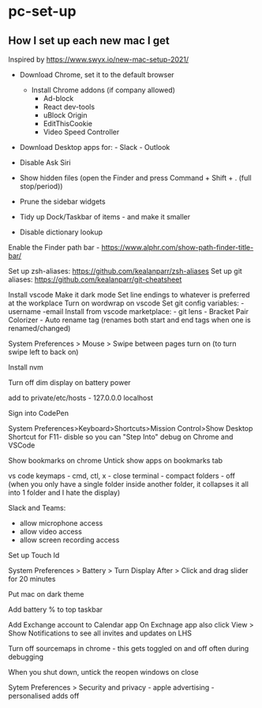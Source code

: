 # pc-set-up
## How I set up each new mac I get
Inspired by https://www.swyx.io/new-mac-setup-2021/ 

- Download Chrome, set it to the default browser
    - Install Chrome addons (if company allowed)
    	- Ad-block
        - React dev-tools
        - uBlock Origin
        - EditThisCookie
        - Video Speed Controller

- Download Desktop apps for:
		- Slack
		- Outlook

- Disable Ask Siri  
- Show hidden files (open the Finder and press Command + Shift + . (full stop/period))  
- Prune the sidebar widgets    
- Tidy up Dock/Taskbar of items - and make it smaller   
- Disable dictionary lookup  
    
Enable the Finder path bar - https://www.alphr.com/show-path-finder-title-bar/

Set up zsh-aliases: https://github.com/kealanparr/zsh-aliases
Set up git aliases: https://github.com/kealanparr/git-cheatsheet

Install vscode
Make it dark mode
Set line endings to whatever is preferred at the workplace
Turn on wordwrap on vscode
Set git config variables:
	-username
	-email
Install from vscode marketplace:
	- git lens
	- Bracket Pair Colorizer
	- Auto rename tag (renames both start and end tags when one is renamed/changed)

System Preferences > Mouse > Swipe between pages turn on (to turn swipe left to back on)

Install nvm

Turn off dim display on battery power

add to private/etc/hosts
	- 127.0.0.0 localhost

Sign into CodePen

System Preferences>Keyboard>Shortcuts>Mission Control>Show Desktop Shortcut for F11- disble so you can "Step Into" debug on Chrome and VSCode

Show bookmarks on chrome
Untick show apps on bookmarks tab

vs code keymaps
	- cmd, ctl, x - close terminal
	- compact folders - off (when you only have a single folder inside another folder, it collapses it all into 1 folder and I hate the display)

Slack and Teams:
- allow microphone access
- allow video access
- allow screen recording access

Set up Touch Id

System Preferences > Battery > Turn Display After > Click and drag slider for 20 minutes

Put mac on dark theme

Add battery % to top taskbar

Add Exchange account to Calendar app
On Exchnage app also click View > Show Notifications to see all invites and updates on LHS

Turn off sourcemaps in chrome - this gets toggled on and off often during debugging
  
When you shut down, untick the reopen windows on close

Sytem Preferences > Security and privacy
	- apple advertising - personalised adds off
